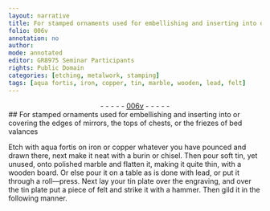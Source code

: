 ```yaml
---
layout: narrative
title: For stamped ornaments used for embellishing and inserting into or covering the edges of mirrors, the tops of chests, or the friezes of bed valances
folio: 006v
annotation: no
author:
mode: annotated
editor: GR8975 Seminar Participants
rights: Public Domain
categories: [etching, metalwork, stamping]
tags: [aqua fortis, iron, copper, tin, marble, wooden, lead, felt]
---
```


 <div class="folio" align="center">- - - - - <a href="http://gallica.bnf.fr/ark:/12148/btv1b10500001g/f18.image" target="_blank">006v</a> - - - - - </div> 
##  For stamped ornaments used for embellishing and inserting into or covering the edges of mirrors, the tops of chests, or the friezes of bed valances 

 
  <span class="activity"></span> <span class="activity"></span> <span class="activity"></span> <span class="sub_recipe">Etch with <span class="material"><span class="foreign">aqua fortis</span></span> on <span class="material">iron</span> or <span class="material">copper</span> whatever you have pounced and drawn there, next make it neat with a <span class="tool">burin</span> or <span class="tool">chisel</span>.</span> Then pour <span class="material_format">soft <span class="material">tin</span></span>, yet unused, onto <span class="material_format">polished <span class="material">marble</span></span> and flatten it, making it quite thin, with a <span class="tool"><span class="material">wooden</span> board</span>. Or else pour it on a <span class="tool">table</span> as is done with <span class="material">lead</span>, or put it through a <span class="tool">roll—press</span>. Next lay your <span class="material_format"><span class="material">tin</span> plate</span> over the <span class="ref">engraving</span>, and over the <span class="material_format"><span class="material">tin</span> plate</span> put a piece of <span class="material">felt</span> and strike it with a <span class="tool">hammer</span>. Then gild it in the following manner. 
 